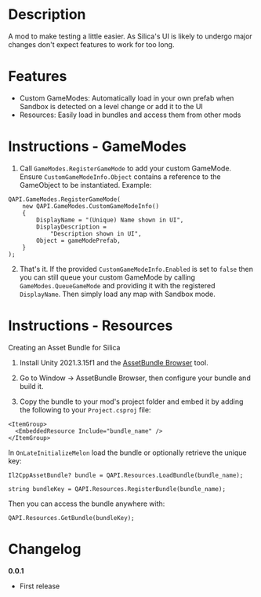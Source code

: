 # Description

A mod to make testing a little easier. As Silica's UI is likely to undergo major changes don't expect features to work for too long. 

# Features

- Custom GameModes: Automatically load in your own prefab when Sandbox is detected on a level change or add it to the UI
- Resources: Easily load in bundles and access them from other mods

# Instructions - GameModes

1. Call `GameModes.RegisterGameMode` to add your custom GameMode. Ensure `CustomGameModeInfo.Object` contains a reference to the GameObject to be instantiated. Example:

```
QAPI.GameModes.RegisterGameMode(
    new QAPI.GameModes.CustomGameModeInfo()
    {
        DisplayName = "(Unique) Name shown in UI",
        DisplayDescription =
            "Description shown in UI",
        Object = gameModePrefab,
    }
);
```

2. That's it. If the provided `CustomGameModeInfo.Enabled` is set to `false` then you can still queue your custom GameMode by calling `GameModes.QueueGameMode` and providing it with the registered `DisplayName`. Then simply load any map with Sandbox mode.

# Instructions - Resources

Creating an Asset Bundle for Silica

1. Install Unity 2021.3.15f1 and the <a href="https://docs.unity3d.com/Manual/AssetBundles-Browser.html">AssetBundle Browser</a> tool.

2. Go to Window -> AssetBundle Browser, then configure your bundle and build it.

3. Copy the bundle to your mod's project folder and embed it by adding the following to your `Project.csproj` file:

```
<ItemGroup>
  <EmbeddedResource Include="bundle_name" />
</ItemGroup>
```

In `OnLateInitializeMelon` load the bundle or optionally retrieve the unique key:

```
Il2CppAssetBundle? bundle = QAPI.Resources.LoadBundle(bundle_name);

string bundleKey = QAPI.Resources.RegisterBundle(bundle_name);
```

Then you can access the bundle anywhere with:

```
QAPI.Resources.GetBundle(bundleKey);
```

# Changelog

**0.0.1**

- First release
